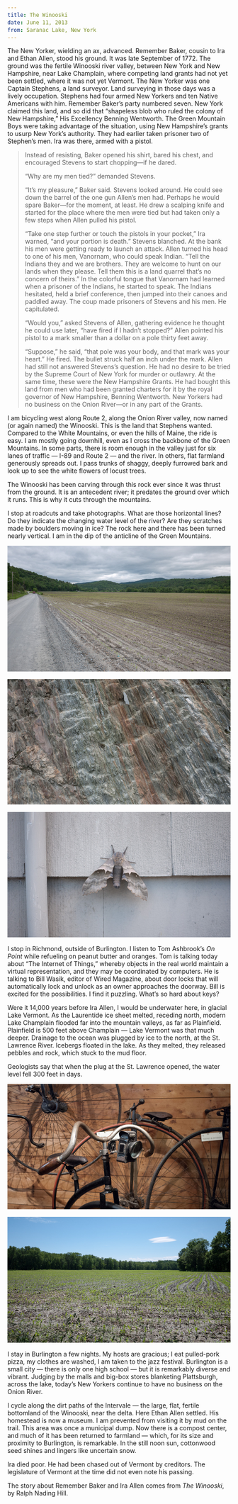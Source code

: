 ```yaml
---
title: The Winooski
date: June 11, 2013
from: Saranac Lake, New York
---
```


The New Yorker, wielding an ax, advanced. Remember Baker, cousin to Ira and
Ethan Allen, stood his ground. It was late September of 1772. The ground was the
fertile Winooski river valley, between New York and New Hampshire, near Lake
Champlain, where competing land grants had not yet been settled, where it was
not yet Vermont. The New Yorker was one Captain Stephens, a land surveyor. Land
surveying in those days was a lively occupation. Stephens had four armed New
Yorkers and ten Native Americans with him. Remember Baker’s party numbered
seven. New York claimed this land, and so did that “shapeless blob who ruled the
colony of New Hampshire,” His Excellency Benning Wentworth. The Green Mountain
Boys were taking advantage of the situation, using New Hampshire’s grants to
usurp New York’s authority. They had earlier taken prisoner two of Stephen’s
men. Ira was there, armed with a pistol.

> Instead of resisting, Baker opened his shirt, bared his chest, and
> encouraged Stevens to start chopping—if he dared.
>
> “Why are my men tied?” demanded Stevens.
>
> “It’s my pleasure,” Baker said. Stevens looked around. He could see down the
> barrel of the one gun Allen’s men had. Perhaps he would spare Baker—for the
> moment, at least. He drew a scalping knife and started for the place where the
> men were tied but had taken only a few steps when Allen pulled his pistol.
>
> “Take one step further or touch the pistols in your pocket,” Ira warned, “and
> your portion is death.” Stevens blanched. At the bank his men were getting ready
> to launch an attack. Allen turned his head to one of his men, Vanornam, who
> could speak Indian. “Tell the Indians they and we are brothers. They are welcome
> to hunt on our lands when they please. Tell them this is a land quarrel that’s
> no concern of theirs.” In the colorful tongue that Vanornam had learned when a
> prisoner of the Indians, he started to speak. The Indians hesitated, held a
> brief conference, then jumped into their canoes and paddled away. The coup made
> prisoners of Stevens and his men. He capitulated.
>
> “Would you,” asked Stevens of Allen, gathering evidence he thought he could use
> later, “have fired if I hadn’t stopped?” Allen pointed his pistol to a mark
> smaller than a dollar on a pole thirty feet away.
>
> “Suppose,” he said, “that pole was your body, and that mark was your heart.” He
> fired. The bullet struck half an inch under the mark. Allen had still not
> answered Stevens’s question. He had no desire to be tried by the Supreme Court
> of New York for murder or outlawry. At the same time, these were the New
> Hampshire Grants. He had bought this land from men who had been granted charters
> for it by the royal governor of New Hampshire, Benning Wentworth. New Yorkers
> had no business on the Onion River—or in any part of the Grants.

I am bicycling west along Route 2, along the Onion River valley, now named (or
again named) the Winooski. This is the land that Stephens wanted. Compared to
the White Mountains, or even the hills of Maine, the ride is easy. I am mostly
going downhill, even as I cross the backbone of the Green Mountains. In some
parts, there is room enough in the valley just for six lanes of traffic —
I-89 and Route 2 — and the river. In others, flat farmland generously spreads
out. I pass trunks of shaggy, deeply furrowed bark and look up to see the
white flowers of locust trees.

The Winooski has been carving through this rock ever since it was thrust from
the ground. It is an antecedent river; it predates the ground over which it
runs. This is why it cuts through the mountains.

I stop at roadcuts and take photographs. What are those horizontal lines? Do
they indicate the changing water level of the river? Are they scratches made by
boulders moving in ice? The rock here and there has been turned nearly vertical.
I am in the dip of the anticline of the Green Mountains.

![The river valley](/images/biking/P1170708.jpg)

![Some kind of stripes in rocks west of Montpelier](/images/biking/P1170694.jpg)

![A moth in Plainfield](/images/biking/P1170677.jpg)

I stop in Richmond, outside of Burlington. I listen to Tom Ashbrook’s _On Point_
while refueling on peanut butter and oranges. Tom is talking today about “The
Internet of Things,” whereby objects in the real world maintain a virtual
representation, and they may be coordinated by computers. He is talking to Bill
Wasik, editor of Wired Magazine, about door locks that will automatically lock
and unlock as an owner approaches the doorway. Bill is excited for the
possibilities. I find it puzzling. What’s so hard about keys?

Were it 14,000 years before Ira Allen, I would be underwater here, in glacial
Lake Vermont. As the Laurentide ice sheet melted, receding north, modern Lake
Champlain flooded far into the mountain valleys, as far as Plainfield.
Plainfield is 500 feet above Champlain — Lake Vermont was that much deeper.
Drainage to the ocean was plugged by ice to the north, at the St. Lawrence
River. Icebergs floated in the lake. As they melted, they released pebbles and
rock, which stuck to the mud floor.

Geologists say that when the plug at the St. Lawrence opened, the water level
fell 300 feet in days.

![Bicycle museum at Old Spokes](/images/biking/P1170763.jpg)

![The Intervale](/images/biking/P1170753.jpg)

I stay in Burlington a few nights. My hosts are gracious; I eat pulled-pork
pizza, my clothes are washed, I am taken to the jazz festival. Burlington is a
small city — there is only one high school — but it is remarkably diverse and
vibrant. Judging by the malls and big-box stores blanketing Plattsburgh, across
the lake, today’s New Yorkers continue to have no business on the Onion River.

I cycle along the dirt paths of the Intervale — the large, flat, fertile
bottomland of the Winooski, near the delta. Here Ethan Allen settled. His
homestead is now a museum. I am prevented from visiting it by mud on the trail.
This area was once a municipal dump. Now there is a compost center, and much of
it has been returned to farmland — which, for its size and proximity to
Burlington, is remarkable. In the still noon sun, cottonwood seed shines and
lingers like uncertain snow.

Ira died poor. He had been chased out of Vermont by creditors. The legislature
of Vermont at the time did not even note his passing.

The story about Remember Baker and Ira Allen comes from _The Winooski_, by Ralph
Nading Hill.
